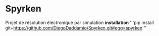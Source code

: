 # Spyrken
Projet de résolution électronique par simulation
__installation__  '''pip install git+https://github.com/DiegoDaddamio/Spyrken.git#egg=spyrken'''
